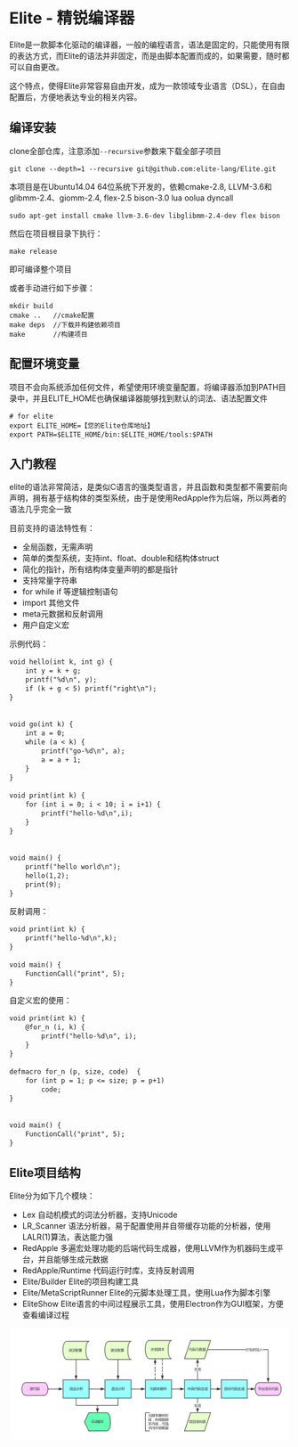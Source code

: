 # Elite - 精锐编译器

Elite是一款脚本化驱动的编译器，一般的编程语言，语法是固定的，只能使用有限的表达方式，而Elite的语法并非固定，而是由脚本配置而成的，如果需要，随时都可以自由更改。

这个特点，使得Elite非常容易自由开发，成为一款领域专业语言（DSL），在自由配置后，方便地表达专业的相关内容。


## 编译安装

clone全部仓库，注意添加`--recursive`参数来下载全部子项目
```
git clone --depth=1 --recursive git@github.com:elite-lang/Elite.git 
```

本项目是在Ubuntu14.04 64位系统下开发的，依赖cmake-2.8, LLVM-3.6和glibmm-2.4、giomm-2.4, flex-2.5 bison-3.0
lua  oolua  dyncall

```
sudo apt-get install cmake llvm-3.6-dev libglibmm-2.4-dev flex bison
```

然后在项目根目录下执行：
```
make release
```
即可编译整个项目

或者手动进行如下步骤：
```
mkdir build
cmake ..   //cmake配置
make deps  //下载并构建依赖项目 
make       //构建项目
```



## 配置环境变量

项目不会向系统添加任何文件，希望使用环境变量配置，将编译器添加到PATH目录中，并且ELITE_HOME也确保编译器能够找到默认的词法、语法配置文件
```
# for elite 
export ELITE_HOME=【您的Elite仓库地址】
export PATH=$ELITE_HOME/bin:$ELITE_HOME/tools:$PATH
```


## 入门教程

elite的语法非常简洁，是类似C语言的强类型语言，并且函数和类型都不需要前向声明，拥有基于结构体的类型系统，由于是使用RedApple作为后端，所以两者的语法几乎完全一致

目前支持的语法特性有：

* 全局函数，无需声明
* 简单的类型系统，支持int、float、double和结构体struct
* 简化的指针，所有结构体变量声明的都是指针
* 支持常量字符串
* for while if 等逻辑控制语句
* import 其他文件
* meta元数据和反射调用
* 用户自定义宏

示例代码：
```
void hello(int k, int g) {
	int y = k + g;
	printf("%d\n", y);
	if (k + g < 5) printf("right\n");
}	


void go(int k) {
	int a = 0;
	while (a < k) {
		printf("go-%d\n", a);
		a = a + 1;
	}
}

void print(int k) {
	for (int i = 0; i < 10; i = i+1) {
		printf("hello-%d\n",i);
	} 
}


void main() {
	printf("hello world\n");
	hello(1,2);
	print(9);
}
```


反射调用：
```
void print(int k) {
	printf("hello-%d\n",k);
}

void main() {
	FunctionCall("print", 5);
}

```

自定义宏的使用：
```
void print(int k) {
	@for_n (i, k) {
		printf("hello-%d\n", i);
	}
}

defmacro for_n (p, size, code)  {
	for (int p = 1; p <= size; p = p+1)
		code;
}


void main() {
	FunctionCall("print", 5);
}
```

## Elite项目结构

Elite分为如下几个模块：

- Lex 自动机模式的词法分析器，支持Unicode
- LR_Scanner 语法分析器，易于配置使用并自带缓存功能的分析器，使用LALR(1)算法，表达能力强
- RedApple 多遍宏处理功能的后端代码生成器，使用LLVM作为机器码生成平台，并且能够生成元数据
- RedApple/Runtime 代码运行时库，支持反射调用
- Elite/Builder Elite的项目构建工具
- Elite/MetaScriptRunner Elite的元脚本处理工具，使用Lua作为脚本引擎
- EliteShow Elite语言的中间过程展示工具，使用Electron作为GUI框架，方便查看编译过程


![](doc/编译系统工作流程.png)